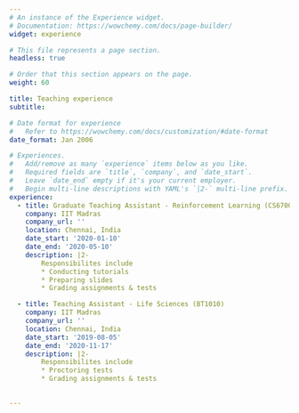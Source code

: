 ```yaml
---
# An instance of the Experience widget.
# Documentation: https://wowchemy.com/docs/page-builder/
widget: experience

# This file represents a page section.
headless: true

# Order that this section appears on the page.
weight: 60

title: Teaching experience
subtitle:

# Date format for experience
#   Refer to https://wowchemy.com/docs/customization/#date-format
date_format: Jan 2006

# Experiences.
#   Add/remove as many `experience` items below as you like.
#   Required fields are `title`, `company`, and `date_start`.
#   Leave `date_end` empty if it's your current employer.
#   Begin multi-line descriptions with YAML's `|2-` multi-line prefix.
experience:
  - title: Graduate Teaching Assistant - Reinforcement Learning (CS6700) 
    company: IIT Madras
    company_url: ''
    location: Chennai, India
    date_start: '2020-01-10'
    date_end: '2020-05-10'
    description: |2-
        Responsibilites include 
        * Conducting tutorials
        * Preparing slides 
        * Grading assignments & tests

  - title: Teaching Assistant - Life Sciences (BT1010) 
    company: IIT Madras
    company_url: ''
    location: Chennai, India
    date_start: '2019-08-05'
    date_end: '2020-11-17'
    description: |2-
        Responsibilites include 
        * Proctoring tests
        * Grading assignments & tests
        

---
```

